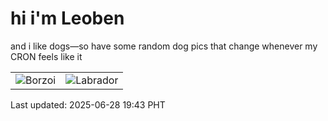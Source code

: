 # hi i'm Leoben

and i like dogs—so have some random dog pics that change whenever my CRON feels like it

|  |  |
|--------|----------|
| ![Borzoi](https://random-dog-vercel.vercel.app/api/random-borzoi?v=1751111029) | ![Labrador](https://random-dog-vercel.vercel.app/api/random-labrador?v=1751111029) |

Last updated: 2025-06-28 19:43 PHT
